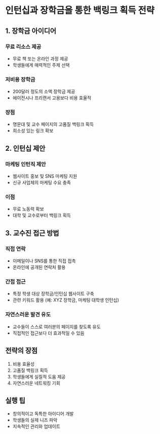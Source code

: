 # 인턴십과 장학금을 통한 백링크 획득 전략

## 1. 장학금 아이디어

### 무료 리소스 제공

- 무료 책 또는 온라인 과정 제공
- 학생들에게 매력적인 주제 선택

### 저비용 장학금

- 200달러 정도의 소액 장학금 제공
- 에이전시나 프리랜서 고용보다 비용 효율적

### 장점

- 명문대 및 교수 페이지의 고품질 백링크 획득
- 희소성 있는 링크 확보

## 2. 인턴십 제안

### 마케팅 인턴직 제안

- 웹사이트 홍보 및 SNS 마케팅 지원
- 신규 사업체의 마케팅 수요 충족

### 이점

- 무료 노동력 확보
- 대학 및 교수로부터 백링크 획득

## 3. 교수진 접근 방법

### 직접 연락

- 이메일이나 SNS를 통한 직접 접촉
- 온라인에 공개된 연락처 활용

### 간접 접근

- 특정 학생 대상 장학금/인턴십 웹사이트 구축
- 관련 키워드 활용 (예: XYZ 장학금, 마케팅 대학생 인턴십)

### 자연스러운 발견 유도

- 교수들이 스스로 여러분의 페이지를 찾도록 유도
- 직접적인 접근보다 더 효과적일 수 있음

## 전략의 장점

1. 비용 효율성
2. 고품질 백링크 획득
3. 학생들에게 실질적 도움 제공
4. 자연스러운 네트워킹 기회

## 실행 팁

- 창의적이고 독특한 아이디어 개발
- 학생들의 실제 니즈 파악
- 지속적인 관리와 업데이트
